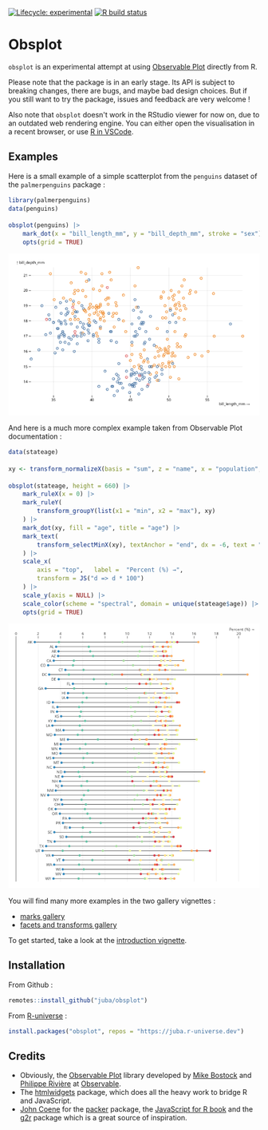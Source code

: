 <!-- badges: start -->
[![Lifecycle: experimental](https://img.shields.io/badge/lifecycle-experimental-red.svg)](https://www.tidyverse.org/lifecycle/#maturing)
[![R build status](https://github.com/juba/obsplot/workflows/R-CMD-check/badge.svg)](https://github.com/juba/obsplot/actions)
<!-- badges: end -->

# Obsplot

`obsplot` is an experimental attempt at using [Observable Plot](https://observablehq.com/@observablehq/plot) directly from R.

Please note that the package is in an early stage. Its API is subject to breaking changes, there are bugs, and maybe bad design choices. But if you still want to try the package, issues and feedback are very welcome !

Also note that `obsplot` doesn't work in the RStudio viewer for now on, due to an outdated web rendering engine. You can either open the visualisation in a recent browser, or use [R in VSCode](https://github.com/REditorSupport/vscode-R).

## Examples

Here is a small example of a simple scatterplot from the `penguins` dataset of the `palmerpenguins` package :

```r
library(palmerpenguins)
data(penguins)

obsplot(penguins) |>
    mark_dot(x = "bill_length_mm", y = "bill_depth_mm", stroke = "sex") |>
    opts(grid = TRUE)
```

![Simple scatterplot](man/figures/readme_scatter.png)

And here is a much more complex example taken from Observable Plot documentation :

```r
data(stateage)

xy <- transform_normalizeX(basis = "sum", z = "name", x = "population", y = "name")

obsplot(stateage, height = 660) |>
    mark_ruleX(x = 0) |>
    mark_ruleY(
        transform_groupY(list(x1 = "min", x2 = "max"), xy)
    ) |>
    mark_dot(xy, fill = "age", title = "age") |>
    mark_text(
        transform_selectMinX(xy), textAnchor = "end", dx = -6, text = "name"
    ) |>
    scale_x(
        axis = "top",   label =  "Percent (%) →", 
        transform = JS("d => d * 100")
    ) |>
    scale_y(axis = NULL) |>
    scale_color(scheme = "spectral", domain = unique(stateage$age)) |>
    opts(grid = TRUE)
```

![stateage example](man/figures/readme_stateage.png)

You will find many more examples in the two gallery vignettes :

- [marks gallery](https://juba.github.io/obsplot/articles/gallery_marks.html)
- [facets and transforms gallery](https://juba.github.io/obsplot/articles/gallery_transforms.html)

To get started, take a look at the [introduction vignette](https://juba.github.io/obsplot/articles/introduction.html).

## Installation

From Github :

```r
remotes::install_github("juba/obsplot")
```

From [R-universe](https://r-universe.dev/organizations/) :

```r
install.packages("obsplot", repos = "https://juba.r-universe.dev")
```

## Credits

- Obviously, the [Observable Plot](https://observablehq.com/@observablehq/plot) library developed by [Mike Bostock](https://observablehq.com/@mbostock) and [Philippe Rivière](https://observablehq.com/@fil/) at [Observable](https://observablehq.com/).
- The [htmlwidgets](https://www.htmlwidgets.org/) package, which does all the heavy work to bridge R and JavaScript.
- [John Coene](https://twitter.com/jdatap) for the [packer](https://github.com/JohnCoene/packer) package, the [JavaScript for R book](https://book.javascript-for-r.com/) and the [g2r](https://github.com/devOpifex/g2r/) package which is a great source of inspiration.
